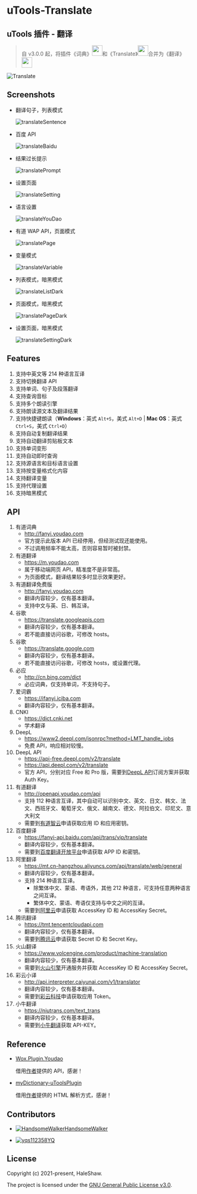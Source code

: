 # uTools-Translate

## uTools 插件 - 翻译

> 自 v3.0.0 起，将插件《词典》<img src="https://raw.githubusercontent.com/HaleShaw/uTools-Translate/main/screenshots/logoDictionary.png" height="28px" witdh="28px">和《Translate》<img src="https://raw.githubusercontent.com/HaleShaw/uTools-Translate/main/screenshots/logoTranslate.png" height="28px" witdh="28px">合并为《翻译》<img src="https://raw.githubusercontent.com/HaleShaw/uTools-Translate/main/logo.png" height="28px" witdh="28px">

![Translate](https://raw.githubusercontent.com/HaleShaw/uTools-Translate/main/screenshots/Translate.gif)

## Screenshots

- 翻译句子，列表模式

  ![translateSentence](https://raw.githubusercontent.com/HaleShaw/uTools-Translate/main/screenshots/translateSentence.png)

- 百度 API

  ![translateBaidu](https://raw.githubusercontent.com/HaleShaw/uTools-Translate/main/screenshots/translateBaidu.png)

- 结果过长提示

  ![translatePrompt](https://raw.githubusercontent.com/HaleShaw/uTools-Translate/main/screenshots/translatePrompt.png)

- 设置页面

  ![translateSetting](https://raw.githubusercontent.com/HaleShaw/uTools-Translate/main/screenshots/translateSetting.png)

- 语言设置

  ![translateYouDao](https://raw.githubusercontent.com/HaleShaw/uTools-Translate/main/screenshots/translateYouDao.png)

- 有道 WAP API，页面模式

  ![translatePage](https://raw.githubusercontent.com/HaleShaw/uTools-Translate/main/screenshots/translatePage.png)

- 变量模式

  ![translateVariable](https://raw.githubusercontent.com/HaleShaw/uTools-Translate/main/screenshots/translateVariable.png)

- 列表模式，暗黑模式

  ![translateListDark](https://raw.githubusercontent.com/HaleShaw/uTools-Translate/main/screenshots/translateListDark.png)

- 页面模式，暗黑模式

  ![translatePageDark](https://raw.githubusercontent.com/HaleShaw/uTools-Translate/main/screenshots/translatePageDark.png)

- 设置页面，暗黑模式

  ![translateSettingDark](https://raw.githubusercontent.com/HaleShaw/uTools-Translate/main/screenshots/translateSettingDark.png)

## Features

1. 支持中英文等 214 种语言互译
2. 支持切换翻译 API
3. 支持单词、句子及段落翻译
4. 支持查询音标
5. 支持多个朗读引擎
6. 支持朗读源文本及翻译结果
7. 支持快捷键朗读（**Windows**：英式 `Alt+S`，美式 `Alt+D` | **Mac OS**：英式 `Ctrl+S`，美式 `Ctrl+D`）
8. 支持自动复制翻译结果
9. 支持自动翻译剪贴板文本
10. 支持单词变形
11. 支持自动即时查询
12. 支持源语言和目标语言设置
13. 支持按变量格式化内容
14. 支持翻译变量
15. 支持代理设置
16. 支持暗黑模式

## API

1. 有道词典
   - <http://fanyi.youdao.com>
   - 官方提示此版本 API 已经停用，但经测试现还能使用。
   - 不过调用频率不能太高，否则容易暂时被封禁。
2. 有道翻译
   - <https://m.youdao.com>
   - 属于移动端网页 API，精准度不是非常高。
   - 为页面模式，翻译结果较多时显示效果更好。
3. 有道翻译免费版
   - <http://fanyi.youdao.com>
   - 翻译内容较少，仅有基本翻译。
   - 支持中文与英、日、韩互译。
4. 谷歌
   - <https://translate.googleapis.com>
   - 翻译内容较少，仅有基本翻译。
   - 若不能直接访问谷歌，可修改 hosts。
5. 谷歌
   - <https://translate.google.com>
   - 翻译内容较少，仅有基本翻译。
   - 若不能直接访问谷歌，可修改 hosts，或设置代理。
6. 必应
   - <http://cn.bing.com/dict>
   - 必应词典，仅支持单词，不支持句子。
7. 爱词霸
   - <https://ifanyi.iciba.com>
   - 翻译内容较少，仅有基本翻译。
8. CNKI
   - <https://dict.cnki.net>
   - 学术翻译
9. DeepL
   - <https://www2.deepl.com/jsonrpc?method=LMT_handle_jobs>
   - 免费 API，响应相对较慢。
10. DeepL API
    - <https://api-free.deepl.com/v2/translate>
    - <https://api.deepl.com/v2/translate>
    - 官方 API，分别对应 Free 和 Pro 版，需要到[DeepL API](https://www.deepl.com/pro-api)订阅方案并获取 Auth Key。
11. 有道翻译
    - <http://openapi.youdao.com/api>
    - 支持 112 种语言互译，其中自动可以识别中文、英文、日文、韩文、法文、西班牙文、葡萄牙文、俄文、越南文、德文、阿拉伯文、印尼文、意大利文
    - 需要到[有道智云](https://ai.youdao.com/doc.s)申请获取应用 ID 和应用密钥。
12. 百度翻译
    - <https://fanyi-api.baidu.com/api/trans/vip/translate>
    - 翻译内容较少，仅有基本翻译。
    - 需要到[百度翻译开放平台](https://fanyi-api.baidu.com)申请获取 APP ID 和密钥。
13. 阿里翻译
    - <https://mt.cn-hangzhou.aliyuncs.com/api/translate/web/general>
    - 翻译内容较少，仅有基本翻译。
    - 支持 214 种语言互译。
      - 除繁体中文、蒙语、粤语外，其他 212 种语言，可支持任意两种语言之间互译。
      - 繁体中文、蒙语、粤语仅支持与中文之间的互译。
    - 需要到[阿里云](https://www.aliyun.com/product/ai/base_alimt)申请获取 AccessKey ID 和 AccessKey Secret。
14. 腾讯翻译
    - <https://tmt.tencentcloudapi.com>
    - 翻译内容较少，仅有基本翻译。
    - 需要到[腾讯云](https://cloud.tencent.com/product/tmt)申请获取 Secret ID 和 Secret Key。
15. 火山翻译
    - <https://www.volcengine.com/product/machine-translation>
    - 翻译内容较少，仅有基本翻译。
    - 需要到[火山引擎](https://www.volcengine.com/docs/4640/130262)开通服务并获取 AccessKey ID 和 AccessKey Secret。
16. 彩云小译
    - <http://api.interpreter.caiyunai.com/v1/translator>
    - 翻译内容较少，仅有基本翻译。
    - 需要到[彩云科技](https://fanyi.caiyunapp.com/#/api)申请获取应用 Token。
17. 小牛翻译
    - <https://niutrans.com/text_trans>
    - 翻译内容较少，仅有基本翻译。
    - 需要到[小牛翻译](https://niutrans.com/cloud/account_info/info)获取 API-KEY。

## Reference

- [Wox.Plugin.Youdao](https://github.com/Wox-launcher/Wox.Plugin.Youdao)

  借用[作者](https://github.com/bao-qian)提供的 API，感谢！

- [myDictionary-uToolsPlugin](https://github.com/vst93/myDictionary-uToolsPlugin)

  借用[作者](https://github.com/vst93)提供的 HTML 解析方式，感谢！

## Contributors

- [![HandsomeWalker](https://avatars.githubusercontent.com/u/21039404?s=64&v=4)HandsomeWalker](https://github.com/HandsomeWalker)

- [![yqs112358](https://avatars.githubusercontent.com/u/37969157?s=64&v=4)YQ](https://github.com/yqs112358)

## License

Copyright (c) 2021-present, HaleShaw.

The project is licensed under the [GNU General Public License v3.0](https://github.com/HaleShaw/uTools-Translate/blob/main/LICENSE).
